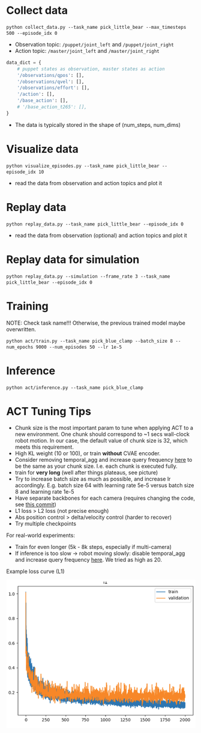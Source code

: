 # Collect data
```
python collect_data.py --task_name pick_little_bear --max_timesteps 500 --episode_idx 0
```

* Observation topic: `/puppet/joint_left` and `/puppet/joint_right`
* Action topic: `/master/joint_left` and `/master/joint_right`

```python
data_dict = {
    # puppet states as observation, master states as action
    '/observations/qpos': [],
    '/observations/qvel': [],
    '/observations/effort': [],
    '/action': [],
    '/base_action': [],
    # '/base_action_t265': [],
}
```
* The data is typically stored in the shape of (num_steps, num_dims)

# Visualize data
```
python visualize_episodes.py --task_name pick_little_bear --episode_idx 10
```
* read the data from observation and action topics and plot it

# Replay data
```
python replay_data.py --task_name pick_little_bear --episode_idx 0
```
* read the data from observation (optional) and action topics and plot it

# Replay data for simulation
```
python replay_data.py --simulation --frame_rate 3 --task_name pick_little_bear --episode_idx 0
```

# Training
NOTE: Check task name!!! Otherwise, the previous trained model maybe overwritten.
```
python act/train.py --task_name pick_blue_clamp --batch_size 8 --num_epochs 9000 --num_episodes 50 --lr 1e-5
```

# Inference
```
python act/inference.py --task_name pick_blue_clamp
```

# ACT Tuning Tips
- Chunk size is the most important param to tune when applying ACT to a new environment. One chunk should correspond to ~1 secs wall-clock robot motion. In our case, the default value of chunk size is 32, which meets this requirement.
- High KL weight (10 or 100), or train **without** CVAE encoder.
- Consider removing temporal_agg and increase query frequency [here](https://github.com/tonyzhaozh/act/blob/main/imitate_episodes.py#L193) to be the same as your chunk size. I.e. each chunk is executed fully.
- train for **very long** (well after things plateaus, see picture)
- Try to increase batch size as much as possible, and increase lr accordingly. E.g. batch size 64 with learning rate 5e-5 versus batch size 8 and learning rate 1e-5
- Have separate backbones for each camera (requires changing the code, see [this commit](https://github.com/tonyzhaozh/act/commit/20fc6e990698534b89a41c2c85f54b7ff4b0c280))
- L1 loss > L2 loss (not precise enough)
- Abs position control > delta/velocity control (harder to recover)
- Try multiple checkpoints

For real-world experiments:
- Train for even longer (5k - 8k steps, especially if multi-camera)
- If inference is too slow -> robot moving slowly: disable temporal_agg and increase query frequency [here](https://github.com/tonyzhaozh/act/blob/main/imitate_episodes.py#L193). We tried as high as 20.

Example loss curve (L1)

![Example loss curve](./collect_data/docs/example_l1.png)